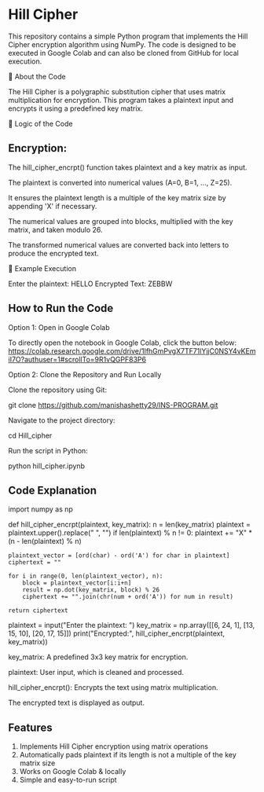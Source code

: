 # Hill Cipher 

This repository contains a simple Python program that implements the Hill Cipher encryption algorithm using NumPy. The code is designed to be executed in Google Colab and can also be cloned from GitHub for local execution.

🔹 About the Code

The Hill Cipher is a polygraphic substitution cipher that uses matrix multiplication for encryption. This program takes a plaintext input and encrypts it using a predefined key matrix.

🔹 Logic of the Code

## Encryption:

The hill_cipher_encrpt() function takes plaintext and a key matrix as input.

The plaintext is converted into numerical values (A=0, B=1, ..., Z=25).

It ensures the plaintext length is a multiple of the key matrix size by appending 'X' if necessary.

The numerical values are grouped into blocks, multiplied with the key matrix, and taken modulo 26.

The transformed numerical values are converted back into letters to produce the encrypted text.

🔹 Example Execution

Enter the plaintext: HELLO
Encrypted Text: ZEBBW
## How to Run the Code

Option 1: Open in Google Colab

To directly open the notebook in Google Colab, click the button below:
https://colab.research.google.com/drive/1lfhGmPvgX7TF71lYjjC0NSY4vKEmiI7O?authuser=1#scrollTo=9R1vQGPF83P6



Option 2: Clone the Repository and Run Locally

Clone the repository using Git:

git clone https://github.com/manishashetty29/INS-PROGRAM.git

Navigate to the project directory:

cd Hill_cipher

Run the script in Python:

python hill_cipher.ipynb

## Code Explanation

import numpy as np

def hill_cipher_encrpt(plaintext, key_matrix):
    n = len(key_matrix)
    plaintext = plaintext.upper().replace(" ", "")
    if len(plaintext) % n != 0:
        plaintext += "X" * (n - len(plaintext) % n)
    
    plaintext_vector = [ord(char) - ord('A') for char in plaintext]
    ciphertext = ""
    
    for i in range(0, len(plaintext_vector), n):
        block = plaintext_vector[i:i+n]
        result = np.dot(key_matrix, block) % 26
        ciphertext += "".join(chr(num + ord('A')) for num in result)
    
    return ciphertext

plaintext = input("Enter the plaintext: ")
key_matrix = np.array([[6, 24, 1], [13, 15, 10], [20, 17, 15]])
print("Encrypted:", hill_cipher_encrpt(plaintext, key_matrix))

key_matrix: A predefined 3x3 key matrix for encryption.

plaintext: User input, which is cleaned and processed.

hill_cipher_encrpt(): Encrypts the text using matrix multiplication.

The encrypted text is displayed as output.

## Features

1) Implements Hill Cipher encryption using matrix operations
2) Automatically pads plaintext if its length is not a multiple of the key matrix size
3) Works on Google Colab & locally
4) Simple and easy-to-run script

